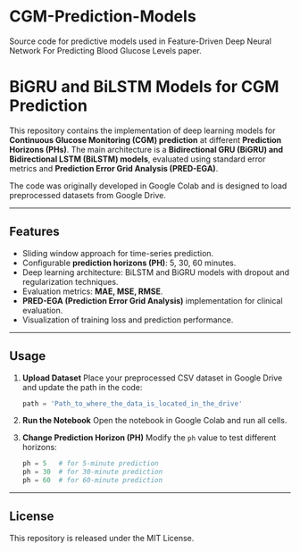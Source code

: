 # CGM-Prediction-Models
Source code for predictive models used in Feature-Driven Deep Neural Network For Predicting Blood Glucose Levels paper.

# BiGRU and BiLSTM Models for CGM Prediction

This repository contains the implementation of deep learning models for **Continuous Glucose Monitoring (CGM) prediction** at different **Prediction Horizons (PHs)**.
The main architecture is a **Bidirectional GRU (BiGRU) and Bidirectional LSTM (BiLSTM) models**, evaluated using standard error metrics and **Prediction Error Grid Analysis (PRED-EGA)**.

The code was originally developed in Google Colab and is designed to load preprocessed datasets from Google Drive.

---

## Features

* Sliding window approach for time-series prediction.
* Configurable **prediction horizons (PH)**: 5, 30, 60 minutes.
* Deep learning architecture: BiLSTM and BiGRU models with dropout and regularization techniques.
* Evaluation metrics: **MAE, MSE, RMSE**.
* **PRED-EGA (Prediction Error Grid Analysis)** implementation for clinical evaluation.
* Visualization of training loss and prediction performance.

---


## Usage

1. **Upload Dataset**
   Place your preprocessed CSV dataset in Google Drive and update the path in the code:

   ```python
   path = 'Path_to_where_the_data_is_located_in_the_drive'
   ```

2. **Run the Notebook**
   Open the notebook in Google Colab and run all cells.

3. **Change Prediction Horizon (PH)**
   Modify the `ph` value to test different horizons:

   ```python
   ph = 5   # for 5-minute prediction
   ph = 30  # for 30-minute prediction
   ph = 60  # for 60-minute prediction

---


## License

This repository is released under the MIT License.

